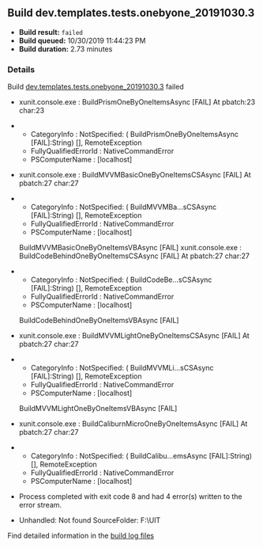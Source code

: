 ## Build dev.templates.tests.onebyone_20191030.3
- **Build result:** `failed`
- **Build queued:** 10/30/2019 11:44:23 PM
- **Build duration:** 2.73 minutes
### Details
Build [dev.templates.tests.onebyone_20191030.3](https://winappstudio.visualstudio.com/web/build.aspx?pcguid=a4ef43be-68ce-4195-a619-079b4d9834c2&builduri=vstfs%3a%2f%2f%2fBuild%2fBuild%2f31667) failed

+ xunit.console.exe :     BuildPrismOneByOneItemsAsync [FAIL]
At pbatch:23 char:23
+ 
    + CategoryInfo          : NotSpecified: (    BuildPrismOneByOneItemsAsync [FAIL]:String) [], RemoteException
    + FullyQualifiedErrorId : NativeCommandError
    + PSComputerName        : [localhost]
 

+ xunit.console.exe :     BuildMVVMBasicOneByOneItemsCSAsync [FAIL]
At pbatch:27 char:27
+ 
    + CategoryInfo          : NotSpecified: (    BuildMVVMBa...sCSAsync [FAIL]:String) [], RemoteException
    + FullyQualifiedErrorId : NativeCommandError
    + PSComputerName        : [localhost]
 
    BuildMVVMBasicOneByOneItemsVBAsync [FAIL]
xunit.console.exe :     BuildCodeBehindOneByOneItemsCSAsync [FAIL]
At pbatch:27 char:27
+ 
    + CategoryInfo          : NotSpecified: (    BuildCodeBe...sCSAsync [FAIL]:String) [], RemoteException
    + FullyQualifiedErrorId : NativeCommandError
    + PSComputerName        : [localhost]
 
    BuildCodeBehindOneByOneItemsVBAsync [FAIL]

+ xunit.console.exe :     BuildMVVMLightOneByOneItemsCSAsync [FAIL]
At pbatch:27 char:27
+ 
    + CategoryInfo          : NotSpecified: (    BuildMVVMLi...sCSAsync [FAIL]:String) [], RemoteException
    + FullyQualifiedErrorId : NativeCommandError
    + PSComputerName        : [localhost]
 
    BuildMVVMLightOneByOneItemsVBAsync [FAIL]

+ xunit.console.exe :     BuildCaliburnMicroOneByOneItemsAsync [FAIL]
At pbatch:27 char:27
+ 
    + CategoryInfo          : NotSpecified: (    BuildCalibu...emsAsync [FAIL]:String) [], RemoteException
    + FullyQualifiedErrorId : NativeCommandError
    + PSComputerName        : [localhost]
 

+ Process completed with exit code 8 and had 4 error(s) written to the error stream.
+ Unhandled: Not found SourceFolder: F:\UIT

Find detailed information in the [build log files]()
